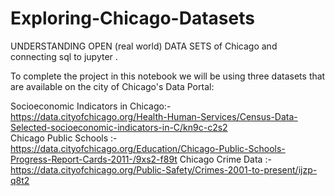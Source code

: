# Exploring-Chicago-Datasets
UNDERSTANDING OPEN (real world) DATA SETS of Chicago and connecting sql to jupyter .

To complete the project in this notebook we will be using three datasets that are available on the city of Chicago's Data Portal:

Socioeconomic Indicators in Chicago:- https://data.cityofchicago.org/Health-Human-Services/Census-Data-Selected-socioeconomic-indicators-in-C/kn9c-c2s2   
Chicago Public Schools :- https://data.cityofchicago.org/Education/Chicago-Public-Schools-Progress-Report-Cards-2011-/9xs2-f89t
Chicago Crime Data :- https://data.cityofchicago.org/Public-Safety/Crimes-2001-to-present/ijzp-q8t2

